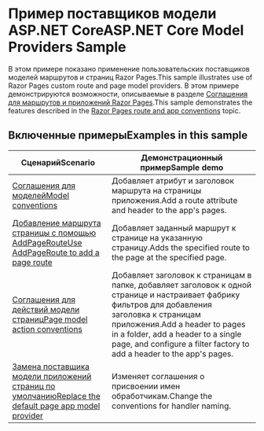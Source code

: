 # <a name="aspnet-core-model-providers-sample"></a><span data-ttu-id="144a0-101">Пример поставщиков модели ASP.NET Core</span><span class="sxs-lookup"><span data-stu-id="144a0-101">ASP.NET Core Model Providers Sample</span></span>

<span data-ttu-id="144a0-102">В этом примере показано применение пользовательских поставщиков моделей маршрутов и страниц Razor Pages.</span><span class="sxs-lookup"><span data-stu-id="144a0-102">This sample illustrates use of Razor Pages custom route and page model providers.</span></span> <span data-ttu-id="144a0-103">В этом примере демонстрируются возможности, описываемые в разделе [Соглашения для маршрутов и приложений Razor Pages](https://docs.microsoft.com/aspnet/core/razor-pages/razor-pages-convention-features).</span><span class="sxs-lookup"><span data-stu-id="144a0-103">This sample demonstrates the features described in the [Razor Pages route and app conventions](https://docs.microsoft.com/aspnet/core/razor-pages/razor-pages-convention-features) topic.</span></span>

## <a name="examples-in-this-sample"></a><span data-ttu-id="144a0-104">Включенные примеры</span><span class="sxs-lookup"><span data-stu-id="144a0-104">Examples in this sample</span></span>

| <span data-ttu-id="144a0-105">Сценарий</span><span class="sxs-lookup"><span data-stu-id="144a0-105">Scenario</span></span> | <span data-ttu-id="144a0-106">Демонстрационный пример</span><span class="sxs-lookup"><span data-stu-id="144a0-106">Sample demo</span></span> |
| -------- | ----------- |
| [<span data-ttu-id="144a0-107">Соглашения для моделей</span><span class="sxs-lookup"><span data-stu-id="144a0-107">Model conventions</span></span>](https://docs.microsoft.com/aspnet/core/razor-pages/razor-pages-conventions#model-conventions) | <span data-ttu-id="144a0-108">Добавляет атрибут и заголовок маршрута на страницы приложения.</span><span class="sxs-lookup"><span data-stu-id="144a0-108">Add a route attribute and header to the app's pages.</span></span> |
| [<span data-ttu-id="144a0-109">Добавление маршрута страницы с помощью AddPageRoute</span><span class="sxs-lookup"><span data-stu-id="144a0-109">Use AddPageRoute to add a page route</span></span>](https://docs.microsoft.com/aspnet/core/razor-pages/razor-pages-conventions#configure-a-page-route) | <span data-ttu-id="144a0-110">Добавляет заданный маршрут к странице на указанную страницу.</span><span class="sxs-lookup"><span data-stu-id="144a0-110">Adds the specified route to the page at the specified page.</span></span> |
| [<span data-ttu-id="144a0-111">Соглашения для действий модели страниц</span><span class="sxs-lookup"><span data-stu-id="144a0-111">Page model action conventions</span></span>](https://docs.microsoft.com/aspnet/core/razor-pages/razor-pages-conventions#page-model-action-conventions) | <span data-ttu-id="144a0-112">Добавляет заголовок к страницам в папке, добавляет заголовок к одной странице и настраивает фабрику фильтров для добавления заголовка к страницам приложения.</span><span class="sxs-lookup"><span data-stu-id="144a0-112">Add a header to pages in a folder, add a header to a single page, and configure a filter factory to add a header to the app's pages.</span></span> |
| [<span data-ttu-id="144a0-113">Замена поставщика модели приложений страниц по умолчанию</span><span class="sxs-lookup"><span data-stu-id="144a0-113">Replace the default page app model provider</span></span>](https://docs.microsoft.com/aspnet/core/razor-pages/razor-pages-conventions#replace-the-default-page-app-model-provider) | <span data-ttu-id="144a0-114">Изменяет соглашения о присвоении имен обработчикам.</span><span class="sxs-lookup"><span data-stu-id="144a0-114">Change the conventions for handler naming.</span></span> |
